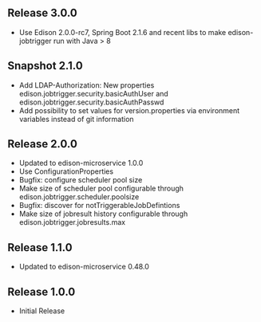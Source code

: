 ## Release 3.0.0

* Use Edison 2.0.0-rc7, Spring Boot 2.1.6 and recent libs to make edison-jobtrigger run with Java > 8

## Snapshot 2.1.0

* Add LDAP-Authorization: New properties edison.jobtrigger.security.basicAuthUser and edison.jobtrigger.security.basicAuthPasswd
* Add possibility to set values for version.properties via environment variables instead of git information

## Release 2.0.0

* Updated to edison-microservice 1.0.0
* Use ConfigurationProperties
* Bugfix: configure scheduler pool size
* Make size of scheduler pool configurable through edison.jobtrigger.scheduler.poolsize
* Bugfix: discover for notTriggerableJobDefintions
* Make size of jobresult history configurable through edison.jobtrigger.jobresults.max

## Release 1.1.0

* Updated to edison-microservice 0.48.0

## Release 1.0.0

* Initial Release
